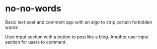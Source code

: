 # no-no-words
Basic text post and comment app with an algo to strip certain forbidden words

User input section with a button to post like a blog.
Another user input section for users to comment.
